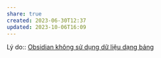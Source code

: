 ```yaml
---
share: true
created: 2023-06-30T12:37
updated: 2023-10-06T16:09
---
```

Lý do:: [Obsidian không sử dụng dữ liệu dạng bảng](./Obsidian%20kh%C3%B4ng%20s%E1%BB%AD%20d%E1%BB%A5ng%20d%E1%BB%AF%20li%E1%BB%87u%20d%E1%BA%A1ng%20b%E1%BA%A3ng.md)
